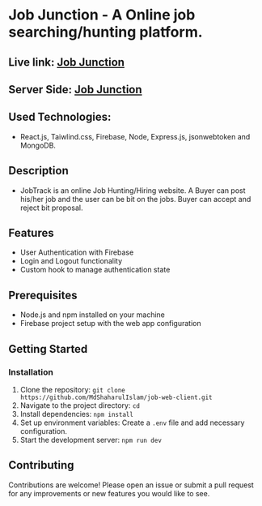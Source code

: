 # Job Junction - A Online job searching/hunting platform.

## Live link: [Job Junction](https://jobjunction-e3f0d.firebaseapp.com/)
## Server Side: [Job Junction](https://github.com/MdShaharulIslam/job-web-server)


## Used Technologies:
 - React.js, Taiwlind.css, Firebase, Node, Express.js, jsonwebtoken and MongoDB.

## Description 
- JobTrack is an online Job Hunting/Hiring website. A Buyer can post his/her job and the user can be bit on the jobs. Buyer can accept and reject bit proposal. 

## Features

- User Authentication with Firebase
- Login and Logout functionality
- Custom hook to manage authentication state

## Prerequisites

- Node.js and npm installed on your machine
- Firebase project setup with the web app configuration

## Getting Started

### Installation

1. Clone the repository: `git clone https://github.com/MdShaharulIslam/job-web-client.git`
2. Navigate to the project directory: `cd `
3. Install dependencies: `npm install`
4. Set up environment variables: Create a `.env` file and add necessary configuration.
5. Start the development server: `npm run dev`

## Contributing

Contributions are welcome! Please open an issue or submit a pull request for any improvements or new features you would like to see.

